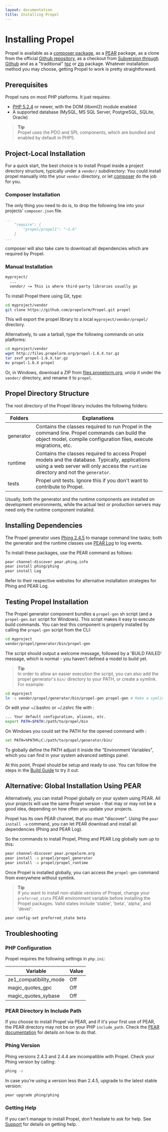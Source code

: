 ```yaml
---
layout: documentation
title: Installing Propel
---
```


# Installing Propel #

Propel is available as a [composer package](https://packagist.org/packages/propel/propel1), as a [PEAR](http://pear.php.net/manual/en/installation.getting.php) package, as a clone from the official [Github repository](http://github.com/propelorm/Propel), as a checkout from [Subversion through Github](https://github.com/blog/1178-collaborating-on-github-with-subversion) and as a "traditional" [tgz](https://github.com/propelorm/Propel/tarball/master) or [zip](https://github.com/propelorm/Propel/zipball/master) package. Whatever installation method you may choose, getting Propel to work is pretty straightforward.

## Prerequisites ##

Propel runs on most PHP platforms. It just requires:

* [PHP 5.2.4](http://www.php.net/) or newer, with the DOM (libxml2) module enabled
* A supported database (MySQL, MS SQL Server, PostgreSQL, SQLite, Oracle)

>**Tip**<br />Propel uses the PDO and SPL components, which are bundled and enabled by default in PHP5.

## Project-Local Installation ##

For a quick start, the best choice is to install Propel inside a project directory structure, typically under a `vendor/` subdirectory:
You could install propel manually into the your `vendor` directory, or let [composer](http://getcomposer.org/) do the job for you.

### Composer Installation ###


The only thing you need to do is, to drop the following line into your projects' `composer.json` file.
```yaml
...
    "require": {
        "propel/propel1": "~1.6"
    }
...
```

composer will also take care to download all dependencies which are required by Propel.

### Manual Installation ###

```bash
myproject/
  ...
  vendor/ <= This is where third-party libraries usually go
```

To install Propel there using Git, type:

```bash
cd myproject/vendor
git clone https://github.com/propelorm/Propel.git propel
```

This will export the propel library to a local `myproject/vendor/propel/` directory.

Alternatively, to use a tarball, type the following commands on unix platforms:

```bash
cd myproject/vendor
wget http://files.propelorm.org/propel-1.6.X.tar.gz
tar zxvf propel-1.6.X.tar.gz
mv propel-1.6.X propel
```

Or, in Windows, download a ZIP from [files.propelorm.org](http://files.propelorm.org), unzip it under the `vendor/` directory, and rename it to `propel`.

## Propel Directory Structure ##

The root directory of the Propel library includes the following folders:

|Folders        |Explanations
|---------------|----------------------------------------------------------------------
|generator      |Contains the classes required to run Propel in the command line. Propel commands can build the object model, compile configuration files, execute migrations, etc.
|runtime        |Contains the classes required to access Propel models and the database. Typically, applications using a web server will only access the `runtime` directory and not the `generator`.
|tests          |Propel unit tests. Ignore this if you don't want to contribute to Propel.

Usually, both the generator and the runtime components are installed on development environments, while the actual test or production servers may need only the runtime component installed.

## Installing Dependencies ##

The Propel generator uses [Phing 2.4.5](http://phing.info/) to manage command line tasks; both the generator and the runtime classes use [PEAR Log](http://pear.php.net/package/Log/) to log events.

To install these packages, use the PEAR command as follows:

```bash
pear channel-discover pear.phing.info
pear install phing/phing
pear install Log
```

Refer to their respective websites for alternative installation strategies for Phing and PEAR Log.

## Testing Propel Installation ##

The Propel generator component bundles a `propel-gen` sh script (and a `propel-gen.bat` script for Windows). This script makes it easy to execute build commands. You can test this component is properly installed by calling the `propel-gen` script from the CLI:

```bash
cd myproject
vendor/propel/generator/bin/propel-gen
```

The script should output a welcome message, followed by a 'BUILD FAILED' message, which is normal - you haven't defined a model to build yet.

>**Tip**<br />In order to allow an easier execution the script, you can also add the propel generator's `bin/` directory to your PATH, or create a symlink. For example:

```bash
cd myproject
ln -s vendor/propel/generator/bin/propel-gen propel-gen # Make a symlink to the propel generator file
```

Or edit your ~/.bashrc or ~/.zshrc file with :
```bash
... Your default configuration, aliases, etc.
export PATH=$PATH:/path/to/propel/bin
```

On Windows you could set the PATH for the opened command with :
```bash
set PATH=%PATH%;C:/path/to/propel/generator/bin/
```

To globally define the PATH adjust it inside the "Environment Variables", which you can find in your system advanced settings panel.

At this point, Propel should be setup and ready to use. You can follow the steps in the [Build Guide](02-buildtime.html) to try it out.

## Alternative: Global Installation Using PEAR ##

Alternatively, you can install Propel globally on your system using PEAR. All your projects will use the same Propel version - that may or may not be a good idea, depending on how often you update your projects.

Propel has its own PEAR channel, that you must "discover". Using the `pear install -a` command, you can let PEAR download and install all dependencies (Phing and PEAR Log).

So the commands to install Propel, Phing and PEAR Log globally sum up to this:

```bash
pear channel-discover pear.propelorm.org
pear install -a propel/propel_generator
pear install -a propel/propel_runtime
```

Once Propel is installed globally, you can access the `propel-gen` command from everywhere without symlink.

>**Tip**<br />If you want to install non-stable versions of Propel, change your `preferred_state` PEAR environment variable before installing the Propel packages. Valid states include 'stable', 'beta', 'alpha', and 'devel':

```bash
pear config-set preferred_state beta
```

## Troubleshooting ##

### PHP Configuration ###

Propel requires the following settings in `php.ini`:

|Variable               |Value
|-----------------------|-----
|ze1_compatibility_mode |Off
|magic_quotes_gpc       |Off
|magic_quotes_sybase    |Off

### PEAR Directory In Include Path ###

If you choose to install Propel via PEAR, and if it's your first use of PEAR, the PEAR directory may not be on your PHP `include_path`. Check the [PEAR documentation](http://pear.php.net/manual/en/installation.checking.php) for details on how to do that.

### Phing Version ###

Phing versions 2.4.3 and 2.4.4 are incompatible with Propel. Check your Phing version by calling:

```bash
phing -v
```

In case you're using a version less than 2.4.5, upgrade to the latest stable version:

```bash
pear upgrade phing/phing
```

### Getting Help ###

If you can't manage to install Propel, don't hesitate to ask for help. See [Support](../support) for details on getting help.
